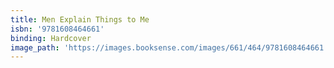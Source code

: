 ```yaml
---
title: Men Explain Things to Me
isbn: '9781608464661'
binding: Hardcover
image_path: 'https://images.booksense.com/images/661/464/9781608464661.jpg'
---
```



